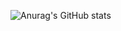 ![Anurag's GitHub stats](https://github-readme-stats.vercel.app/api?username=gustavoUlisses&show_icons=true&theme=tokyonight)
